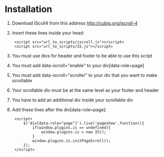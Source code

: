 Installation
============

1. Download IScoll4 from this address http://cubiq.org/iscroll-4
2. Insert these lines inside your head:

        <script src="url_to_scripts/iscroll.js"></script>
        <script src="url_to_scripts/IS.js"></script>

3. You must use divs for header and footer to be able to use this script
4. You must add data-iscroll="enable" to your div[data-role=page]
5. You must add data-iscroll="scroller" to your div that you want to make scrollable
6. Your scrollable div must be at the same level as your footer and header
7. You have to add an additional div inside your scrollable div
8. Add these lines after the div[data-role=page]:

        <script>
            $('div[data-role="page"]').live('pageshow',function(){
                if(window.plugins.is == undefined){
                    window.plugins.is = new IS();
                }
                window.plugins.is.initPageScroll();
            });
        </script>
